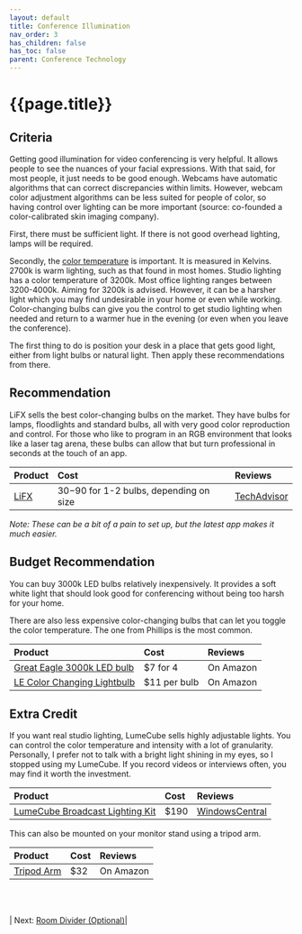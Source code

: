 ```yaml
---
layout: default
title: Conference Illumination
nav_order: 3
has_children: false
has_toc: false
parent: Conference Technology
---
```


# {{page.title}}

## Criteria

Getting good illumination for video conferencing is very helpful. It allows people to see the nuances of your facial expressions. With that said, for most people, it just needs to be good enough. Webcams have automatic algorithms that can correct discrepancies within limits. However, webcam color adjustment algorithms can be less suited for people of color, so having control over lighting can be more important (source: co-founded a color-calibrated skin imaging company).

First, there must be sufficient light. If there is not good overhead lighting, lamps will be required.

Secondly, the [color temperature](https://www.cined.com/what-is-color-temperature/) is important. It is measured in Kelvins. 2700k is warm lighting, such as that found in most homes. Studio lighting has a color temperature of 3200k. Most office lighting ranges between 3200-4000k. Aiming for 3200k is advised. However, it can be a harsher light which you may find undesirable in your home or even while working. Color-changing bulbs can give you the control to get studio lighting when needed and return to a warmer hue in the evening (or even when you leave the conference).

The first thing to do is position your desk in a place that gets good light, either from light bulbs or natural light. Then apply these recommendations from there.

## Recommendation

LiFX sells the best color-changing bulbs on the market. They have bulbs for lamps, floodlights and standard bulbs, all with very good color reproduction and control. For those who like to program in an RGB environment that looks like a laser tag arena, these bulbs can allow that but turn professional in seconds at the touch of an app.

|Product| Cost | Reviews |
|:------|:-----|:-----|
|[LiFX](https://www.amazon.com/stores/page/8C25FF21-DD74-4D12-B615-7E2CDFB202C3) | $30-$90 for 1-2 bulbs, depending on size | [TechAdvisor](https://www.techadvisor.com/article/725019/lifx-smart-lighting-review.html) |

_Note: These can be a bit of a _pain to _set up_, but_ the latest app makes it much easier._

## Budget Recommendation

You can buy 3000k LED bulbs relatively inexpensively. It provides a soft white light that should look good for conferencing without being too harsh for your home.

There are also less expensive color-changing bulbs that can let you toggle the color temperature. The one from Phillips is the most common.

|Product| Cost | Reviews |
|:------|:-----|:-----|
|[Great Eagle 3000k LED bulb](https://www.amazon.com/Great-Eagle-Equivalent-Non-dimmable-Replacement/dp/B07KK93VD9)| $7 for 4 | On Amazon |
|[LE Color Changing Lightbulb](https://www.amazon.com/Changing-Bluetooth-Dimmable-Equivalent-2700K-6500K/dp/B007V1VOI8/)| $11 per bulb | On Amazon |

## Extra Credit

If you want real studio lighting, LumeCube sells highly adjustable lights. You can control the color temperature and intensity with a lot of granularity. 
Personally, I prefer not to talk with a bright light shining in my eyes, so I stopped using my LumeCube. If you record videos or interviews often, you may find it worth the investment.

|Product| Cost | Reviews |
|:------|:-----|:-----|
|[LumeCube Broadcast Lighting Kit](https://lumecube.com/collections/video-conferencing) | $190 | [WindowsCentral](https://www.windowscentral.com/lume-cube-broadcast-lighting-kit-review) |

This can also be mounted on your monitor stand using a tripod arm.

|Product| Cost | Reviews |
|:------|:-----|:-----|
|[Tripod Arm](https://www.amazon.com/gp/product/B08BNCWSRS) | $32 | On Amazon |


<br><br>

| Next: [Room Divider (Optional)](room-divider)|